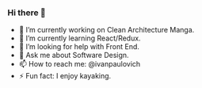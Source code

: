 ### Hi there 👋

<!--
**ivanpaulovich/ivanpaulovich** is a ✨ _special_ ✨ repository because its `README.md` (this file) appears on your GitHub profile. 

Here are some ideas to get you started: -->

- 🔭 I’m currently working on Clean Architecture Manga.
- 🌱 I’m currently learning React/Redux.
- 🤔 I’m looking for help with Front End.
- 💬 Ask me about Software Design.
- 📫 How to reach me: @ivanpaulovich
- ⚡ Fun fact: I enjoy kayaking.

